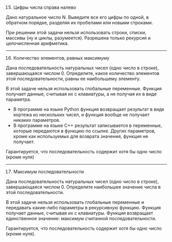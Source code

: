 15. Цифры числа справа налево

Дано натуральное число N. Выведите все его цифры по одной, в обратном порядке, разделяя их пробелами или новыми строками.

При решении этой задачи нельзя использовать строки, списки, массивы (ну и циклы, разумеется). Разрешена только рекурсия и целочисленная арифметика.
***

16. Количество элементов, равных максимуму

Дана последовательность натуральных чисел (одно число в строке), завершающаяся числом 0. Определите, какое количество элементов этой последовательности, равны ее наибольшему элементу.

В этой задаче нельзя использовать глобальные переменные. Функция получает данные, считывая их с клавиатуры, а не получая их в виде параметра. 
- В программе на языке Python функция возвращает результат в виде кортежа из нескольких чисел, и функция вообще не получает никаких параметров. 
- В программе на языке C++ результат записывается в переменные, которые передаются в функцию по ссылке. Других параметров, кроме как используемых для возврата значения, функция не получает. 

Гарантируется, что последовательность содержит хотя бы одно число (кроме нуля)
***

17. Максимум последовательности

Дана последовательность натуральных чисел (одно число в строке), завершающаяся числом 0. Определите наибольшее значение числа в этой последовательности.

В этой задаче нельзя использовать глобальные переменные и передавать какие-либо параметры в рекурсивную функцию. Функция получает данные, считывая их с клавиатуры. Функция возвращает единственное значение: максимум  считанной последовательности. 

Гарантируется, что последовательность содержит хотя бы одно число (кроме нуля).